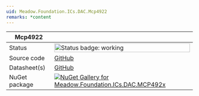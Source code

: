 ```yaml
---
uid: Meadow.Foundation.ICs.DAC.Mcp4922
remarks: *content
---
```


| Mcp4922 | |
|--------|--------|
| Status | <img src="https://img.shields.io/badge/Working-brightgreen" style="width: auto; height: -webkit-fill-available;" alt="Status badge: working" /> |
| Source code | [GitHub](https://github.com/WildernessLabs/Meadow.Foundation/tree/main/Source/Meadow.Foundation.Peripherals/ICs.DAC.Mcp492x) |
| Datasheet(s) | [GitHub](https://github.com/WildernessLabs/Meadow.Foundation/tree/main/Source/Meadow.Foundation.Peripherals/ICs.DAC.Mcp492x/Datasheet) |
| NuGet package | <a href="https://www.nuget.org/packages/Meadow.Foundation.ICs.DAC.MCP492x/" target="_blank"><img src="https://img.shields.io/nuget/v/Meadow.Foundation.ICs.DAC.MCP492x.svg?label=Meadow.Foundation.ICs.DAC.MCP492x" alt="NuGet Gallery for Meadow.Foundation.ICs.DAC.MCP492x" /></a> |

